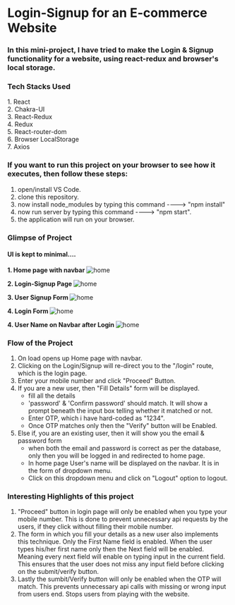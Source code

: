 <h1>Login-Signup for an E-commerce Website</h1>

<h3>In this mini-project, I have tried to make the Login & Signup functionality for a website, using react-redux and browser's local storage.</h3>

<h3>Tech Stacks Used</h3>
1. React <br />
2. Chakra-UI <br />
3. React-Redux <br />
4. Redux <br />
5. React-router-dom <br />
6. Browser LocalStorage <br />
7. Axios

<h3>If you want to run this project on your browser to see how it executes, then follow these steps:</h3>

1. open/install VS Code.
2. clone this repository.
3. now install node_modules by typing this command ----> "npm install"
4. now run server by typing this command ----> "npm start".
5. the application will run on your browser.

<h3>Glimpse of Project</h3>

<h4>UI is kept to minimal....</h4>

<b>1. Home page with navbar</b>
<img src="https://github.com/prateekoctane/login_signup_ecommerce/blob/main/home%20navbar.PNG" alt="home" />

<b>2. Login-Signup Page </b>
<img src="https://github.com/prateekoctane/login_signup_ecommerce/blob/main/login-signup%20page.PNG" alt="home" />

<b>3. User Signup Form </b>
<img src="https://github.com/prateekoctane/login_signup_ecommerce/blob/main/signup%20form.PNG" alt="home" />

<b>4. Login Form </b>
<img src="https://github.com/prateekoctane/login_signup_ecommerce/blob/main/login%20form.PNG" alt="home" />

<b>4. User Name on Navbar after Login </b>
<img src="https://github.com/prateekoctane/login_signup_ecommerce/blob/main/navbar%20after%20user%20log%20in.PNG" alt="home" />





<h3>Flow of the Project</h3>

1. On load opens up Home page with navbar.
2. Clicking on the Login/Signup will re-direct you to the "/login" route, which is the login page.
3. Enter your mobile number and click "Proceed" Button.
4. If you are a new user, then "Fill Details" form will be displayed.
   - fill all the details
   - 'password' & 'Confirm password' should match. It will show a prompt beneath the input box telling whether it matched or not.
   - Enter OTP, which i have hard-coded as "1234".
   - Once OTP matches only then the "Verify" button will be Enabled.
5. Else if, you are an existing user, then it will show you the email & password form
   - when both the email and password is correct as per the database, only then you will be logged in and redirected to home page.
   - In home page User's name will be displayed on the navbar. It is in the form of dropdown menu.
   - Click on this dropdown menu and click on "Logout" option to logout.

<h3>Interesting Highlights of this project</h3>

1. "Proceed" button in login page will only be enabled when you type your mobile number. This is done to prevent unnecessary api requests by the users, if they click         without filling their mobile number.
2.  The form in which you fill your details as a new user also implements this technique. Only the First Name field is enabled. When the user types his/her first name       only then the Next field will be enabled. Meaning every next field will enable on typing input in the current field. This ensures that the user does not miss any         input field before clicking on the submit/verify button. 
3.  Lastly the sumbit/Verify button will only be enabled when the OTP will match. This prevents unnecessary api calls with missing or wrong input from users end. Stops users from playing with the website.
